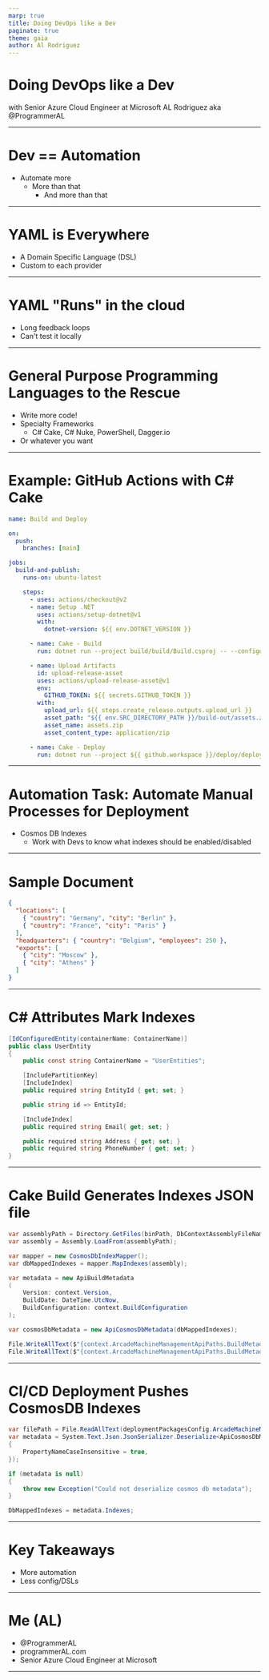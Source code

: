 ```yaml
---
marp: true
title: Doing DevOps like a Dev
paginate: true
theme: gaia
author: Al Rodriguez
---
```


# Doing DevOps like a Dev

with Senior Azure Cloud Engineer at Microsoft
AL Rodriguez
aka @ProgrammerAL

---

# Dev == Automation

- Automate more
  - More than that
    - And more than that

---

# YAML is Everywhere

- A Domain Specific Language (DSL)
- Custom to each provider

---

# YAML "Runs" in the cloud

- Long feedback loops
- Can't test it locally

---

# General Purpose Programming Languages to the Rescue

- Write more code!
- Specialty Frameworks
  - C# Cake, C# Nuke, PowerShell, Dagger.io
- Or whatever you want

---

# Example: GitHub Actions with C# Cake

```yaml
name: Build and Deploy

on:
  push:
    branches: [main]

jobs:
  build-and-publish:
    runs-on: ubuntu-latest

    steps:
      - uses: actions/checkout@v2
      - name: Setup .NET
        uses: actions/setup-dotnet@v1
        with:
          dotnet-version: ${{ env.DOTNET_VERSION }}

      - name: Cake - Build
        run: dotnet run --project build/build/Build.csproj -- --configuration=${{ env.CONFIGURATION }} --srcDirectoryPath=${{ env.SRC_DIRECTORY_PATH }} --BuildArtifactsPath=${{ env.BUILD_ARTIFACTS_PATH }}

      - name: Upload Artifacts
        id: upload-release-asset
        uses: actions/upload-release-asset@v1
        env:
          GITHUB_TOKEN: ${{ secrets.GITHUB_TOKEN }}
        with:
          upload_url: ${{ steps.create_release.outputs.upload_url }}
          asset_path: "${{ env.SRC_DIRECTORY_PATH }}/build-out/assets.zip"
          asset_name: assets.zip
          asset_content_type: application/zip

      - name: Cake - Deploy
        run: dotnet run --project ${{ github.workspace }}/deploy/deploy/Deploy.csproj -- --configuration=${{ env.CONFIGURATION }} --WorkspacePath=${{ github.workspace }} --BuildArtifactsPath=${{ env.BUILD_ARTIFACTS_PATH }}
```

---

# Automation Task: Automate Manual Processes for Deployment

- Cosmos DB Indexes
  - Work with Devs to know what indexes should be enabled/disabled

---

# Sample Document

```json
{
  "locations": [
    { "country": "Germany", "city": "Berlin" },
    { "country": "France", "city": "Paris" }
  ],
  "headquarters": { "country": "Belgium", "employees": 250 },
  "exports": [
    { "city": "Moscow" },
    { "city": "Athens" }
  ]
}
```

---

# C# Attributes Mark Indexes

```csharp
[IdConfiguredEntity(containerName: ContainerName)]
public class UserEntity
{
    public const string ContainerName = "UserEntities";

    [IncludePartitionKey]
    [IncludeIndex]
    public required string EntityId { get; set; }

    public string id => EntityId;

    [IncludeIndex]
    public required string Email{ get; set; }

    public required string Address { get; set; }
    public required string PhoneNumber { get; set; }
}
```
---

# Cake Build Generates Indexes JSON file

```csharp
var assemblyPath = Directory.GetFiles(binPath, DbContextAssemblyFileName, SearchOption.AllDirectories).Single();
var assembly = Assembly.LoadFrom(assemblyPath);

var mapper = new CosmosDbIndexMapper();
var dbMappedIndexes = mapper.MapIndexes(assembly);

var metadata = new ApiBuildMetadata
(
    Version: context.Version,
    BuildDate: DateTime.UtcNow,
    BuildConfiguration: context.BuildConfiguration
);

var cosmosDbMetadata = new ApiCosmosDbMetadata(dbMappedIndexes);

File.WriteAllText($"{context.ArcadeMachineManagementApiPaths.BuildMetadataOutputPath}/build-metadata.json", JsonSerializer.Serialize(metadata));
File.WriteAllText($"{context.ArcadeMachineManagementApiPaths.BuildMetadataOutputPath}/cosmos-db-indexes-metadata.json", JsonSerializer.Serialize(cosmosDbMetadata));
```

---

# CI/CD Deployment Pushes CosmosDB Indexes

```csharp
var filePath = File.ReadAllText(deploymentPackagesConfig.ArcadeMachineManagementServiceCosmosMetadata);
var metadata = System.Text.Json.JsonSerializer.Deserialize<ApiCosmosDbMetadata>(filePath, new System.Text.Json.JsonSerializerOptions
{
    PropertyNameCaseInsensitive = true,
});

if (metadata is null)
{ 
    throw new Exception("Could not deserialize cosmos db metadata");
}

DbMappedIndexes = metadata.Indexes;
```

---

# Key Takeaways

- More automation
- Less config/DSLs

---

# Me (AL)

- @ProgrammerAL
- programmerAL.com
- Senior Azure Cloud Engineer at Microsoft

---
